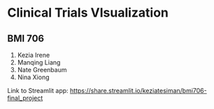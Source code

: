 # Clinical Trials VIsualization

## BMI 706

1. Kezia Irene
2. Manqing Liang 
3. Nate Greenbaum
4. Nina Xiong

Link to Streamlit app: https://share.streamlit.io/keziatesiman/bmi706-final_project